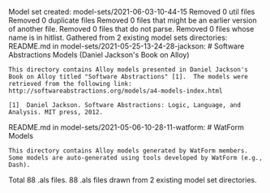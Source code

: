 Model set created: model-sets/2021-06-03-10-44-15
Removed 0 util files
Removed 0 duplicate files
Removed 0 files that might be an earlier version of another file.
Removed 0 files that do not parse.
Removed 0 files whose name is in hitlist.
Gathered from 2 existing model sets directories:
README.md in model-sets/2021-05-25-13-24-28-jackson:
    # Software Abstractions Models (Daniel Jackson's Book on Alloy)
    
    This directory contains Alloy models presented in Daniel Jackson's Book on Alloy titled "Software Abstractions" [1].  The models were retrieved from the following link: http://softwareabstractions.org/models/a4-models-index.html
    
    [1]  Daniel Jackson. Software Abstractions: Logic, Language, and Analysis. MIT press, 2012.

README.md in model-sets/2021-05-06-10-28-11-watform:
    # WatForm Models
    
    This directory contains Alloy models generated by WatForm members. Some models are auto-generated using tools developed by WatForm (e.g., Dash). 
    

Total 88 .als files.
88 .als files drawn from 2 existing model set directories.
